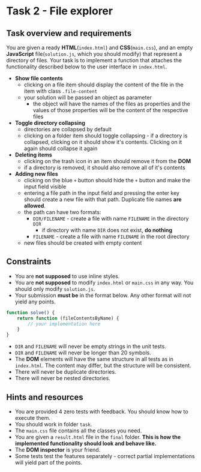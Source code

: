 # Task 2 - File explorer

## Task overview and requirements
You are given a ready **HTML**(`index.html`) and  **CSS**(`main.css`), and an empty **JavaScript** file(`solution.js`, which you should modify) that represent a directory of files. Your task is to implement a function that attaches the functionality 
described below to the user interface in `index.html`.

- **Show file contents**
    - clicking on a file item should display the content of the file in the item with class `.file-content`
    - your solution will be passed an object as parameter
        - the object will have the names of the files as properties and the values of those properties will be the content of the respective files
- **Toggle directory collapsing**
    - directories are collapsed by default
    - clicking on a folder item should toggle collapsing - if a directory is collapsed, clicking on it should show it's contents. Clicking on it again should collapse it again
- **Deleting items**
    - clicking on the trash icon in an item should remove it from the **DOM**
    - if a directory is removed, it should also remove all of it's contents
- **Adding new files**
    - clicking on the blue `+` button should hide the `+` button and make the input field visible
    - entering a file path in the input field and pressing the enter key should create a new file with that path. Duplicate file names **are allowed**.
    - the path can have two formats:
        - `DIR/FILENAME` - create a file with name `FILENAME` in the directory `DIR`
            - if directory with name `DIR` does not exist, **do nothing**
        - `FILENAME` - create a file with name `FILENAME` in the root directory
    - new files should be created with empty content
        
## Constraints
- You are **not supposed** to use inline styles.
- You are **not supposed** to modify `index.html` or `main.css` in any way. You should only modify `solution.js`.
- Your submission **must be** in the format below. Any other format will not yield any points.

```js
function solve() {
    return function (fileContentsByName) {
        // your implementation here
    }
}
```

- `DIR` and `FILENAME` will never be empty strings in the unit tests.
- `DIR` and `FILENAME` will never be longer than 20 symbols.
- The **DOM** elements will have the same structure in all tests as in `index.html`. The content may differ, but the structure will be consistent.
- There will never be duplicate directories.
- There will never be nested directories.

## Hints and resources
- You are provided 4 zero tests with feedback. You should know how to execute them.
- You should work in folder `task`.
- The `main.css` file contains all the classes you need.
- You are given a `result.html` file in the `final` folder. **This is how the implemented functionality should look and behave like.**
- The **DOM inspector** is your friend.
- Some tests test the features separately - correct partial implementations will yield part of the points.
